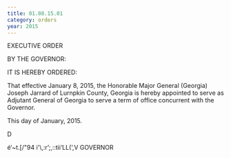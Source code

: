 ```yaml
---
title: 01.08.15.01
category: orders
year: 2015
---
```

 

EXECUTIVE ORDER

BY THE GOVERNOR:

IT IS HEREBY ORDERED:

That effective January 8, 2015, the Honorable Major
General (Georgia) Joseph Jarrard of Lurnpkin County,
Georgia is hereby appointed to serve as Adjutant General
of Georgia to serve a term of office concurrent with the
Governor.

This  day of January, 2015.

D 

é‘~t.[/"94 i'\\,:r’\;,::tii‘LL(‘,V
GOVERNOR

